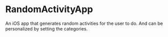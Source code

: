 # RandomActivityApp
An iOS app that generates random activities for the user to do. And can be personalized by setting the categories.
